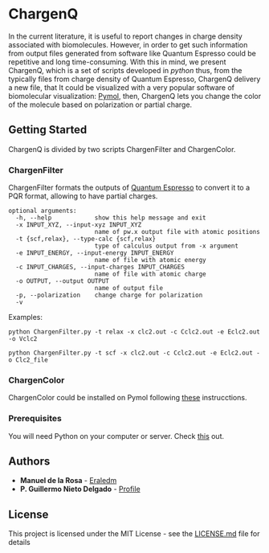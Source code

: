 # ChargenQ

In the current literature, it is useful to report changes in charge density associated with biomolecules. However, in order to get such information from output files generated from software like Quantum Espresso could be repetitive and long time-consuming. With this in mind, we present ChargenQ, which is a set of scripts developed in *python* thus, from the typically files from charge density of Quantum Espresso, ChargenQ delivery a new file, that It could be visualized with a very popular software of biomolecular visualization: [Pymol](https://pymol.org/2/), then, ChargenQ lets you change the color of the molecule based on polarization or partial charge.


## Getting Started

ChargenQ is divided by two scripts ChargenFilter and ChargenColor.

### ChargenFilter

ChargenFilter formats the outputs of [Quantum Espresso](https://www.quantum-espresso.org/) to convert it to a PQR
format, allowing to have partial charges.

```console
optional arguments:
  -h, --help            show this help message and exit
  -x INPUT_XYZ, --input-xyz INPUT_XYZ
                        name of pw.x output file with atomic positions
  -t {scf,relax}, --type-calc {scf,relax}
                        type of calculus output from -x argument
  -e INPUT_ENERGY, --input-energy INPUT_ENERGY
                        name of file with atomic energy
  -c INPUT_CHARGES, --input-charges INPUT_CHARGES
                        name of file with atomic charge
  -o OUTPUT, --output OUTPUT
                        name of output file
  -p, --polarization    change charge for polarization
  -v
```

Examples:

```console
python ChargenFilter.py -t relax -x clc2.out -c Cclc2.out -e Eclc2.out -o Vclc2
```

```console
python ChargenFilter.py -t scf -x clc2.out -c Cclc2.out -e Eclc2.out -o Clc2_file
```

### ChargenColor

ChargenColor could be installed on Pymol following [these](https://pymolwiki.org/index.php/Plugins) instrucctions.

### Prerequisites

You will need Python on your computer or server. Check [this](https://wiki.python.org/moin/BeginnersGuide/Download) out.

## Authors

* **Manuel de la Rosa** - [Eraledm](https://github.com/Eraledm)
* **P. Guillermo  Nieto Delgado** - [Profile](https://scholar.google.com/citations?user=0jRFmd0AAAAJ&hl=en)

## License

This project is licensed under the MIT License - see the [LICENSE.md](LICENSE.md) file for details
